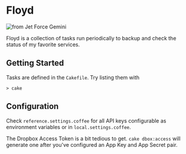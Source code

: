 # Floyd

![from Jet Force Gemini](http://hurrymaplelad.com/images/floyd.jpg)

Floyd is a collection of tasks run periodically to backup and check the 
status of my favorite services.

## Getting Started

Tasks are defined in the `Cakefile`.  Try listing them with

    > cake

## Configuration

Check `reference.settings.coffee` for all API keys configurable as environment variables or in `local.settings.coffee`.

The Dropbox Access Token is a bit tedious to get.  `cake dbox:access` will generate one after you've configured an App Key and App Secret pair.